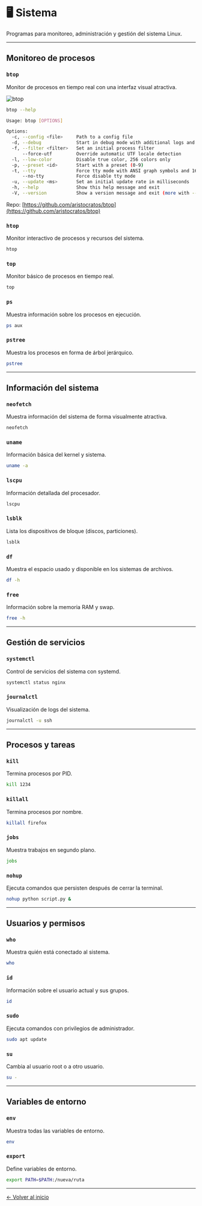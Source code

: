# 🖥️ Sistema

Programas para monitoreo, administración y gestión del sistema Linux.

---

## Monitoreo de procesos

### `btop`
Monitor de procesos en tiempo real con una interfaz visual atractiva.

![btop](https://raw.githubusercontent.com/aristocratos/btop/refs/heads/main/Img/normal.png)

```bash
btop --help

Usage: btop [OPTIONS]

Options:
  -c, --config <file>     Path to a config file
  -d, --debug             Start in debug mode with additional logs and metrics
  -f, --filter <filter>   Set an initial process filter
      --force-utf         Override automatic UTF locale detection
  -l, --low-color         Disable true color, 256 colors only
  -p, --preset <id>       Start with a preset (0-9)
  -t, --tty               Force tty mode with ANSI graph symbols and 16 colors only
      --no-tty            Force disable tty mode
  -u, --update <ms>       Set an initial update rate in milliseconds
  -h, --help              Show this help message and exit
  -V, --version           Show a version message and exit (more with --version)
```
Repo: [https://github.com/aristocratos/btop](https://github.com/aristocratos/btop)


### `htop`
Monitor interactivo de procesos y recursos del sistema.
```bash
htop
```

### `top`
Monitor básico de procesos en tiempo real.
```bash
top
```

### `ps`
Muestra información sobre los procesos en ejecución.
```bash
ps aux
```

### `pstree`
Muestra los procesos en forma de árbol jerárquico.
```bash
pstree
```

---

## Información del sistema

### `neofetch`
Muestra información del sistema de forma visualmente atractiva.
```bash
neofetch
```

### `uname`
Información básica del kernel y sistema.
```bash
uname -a
```

### `lscpu`
Información detallada del procesador.
```bash
lscpu
```

### `lsblk`
Lista los dispositivos de bloque (discos, particiones).
```bash
lsblk
```

### `df`
Muestra el espacio usado y disponible en los sistemas de archivos.
```bash
df -h
```

### `free`
Información sobre la memoria RAM y swap.
```bash
free -h
```

---

## Gestión de servicios

### `systemctl`
Control de servicios del sistema con systemd.
```bash
systemctl status nginx
```

### `journalctl`
Visualización de logs del sistema.
```bash
journalctl -u ssh
```

---

## Procesos y tareas

### `kill`
Termina procesos por PID.
```bash
kill 1234
```

### `killall`
Termina procesos por nombre.
```bash
killall firefox
```

### `jobs`
Muestra trabajos en segundo plano.
```bash
jobs
```

### `nohup`
Ejecuta comandos que persisten después de cerrar la terminal.
```bash
nohup python script.py &
```

---

## Usuarios y permisos

### `who`
Muestra quién está conectado al sistema.
```bash
who
```

### `id`
Información sobre el usuario actual y sus grupos.
```bash
id
```

### `sudo`
Ejecuta comandos con privilegios de administrador.
```bash
sudo apt update
```

### `su`
Cambia al usuario root o a otro usuario.
```bash
su -
```

---

## Variables de entorno

### `env`
Muestra todas las variables de entorno.
```bash
env
```

### `export`
Define variables de entorno.
```bash
export PATH=$PATH:/nueva/ruta
```

---

[← Volver al inicio](README.md)